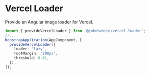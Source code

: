 # Vercel Loader

Provide an Angular image loader for Vercel.

```typescript
import { provideVercelLoader } from '@johnhwhite/vercel-loader';
//...
boostrapApplication(AppComponent, [
  provideVercelLoader({
    loader: 'lazy',
    rootMargin: '200px',
    threshold: 0.01,
  }),
]);

```

